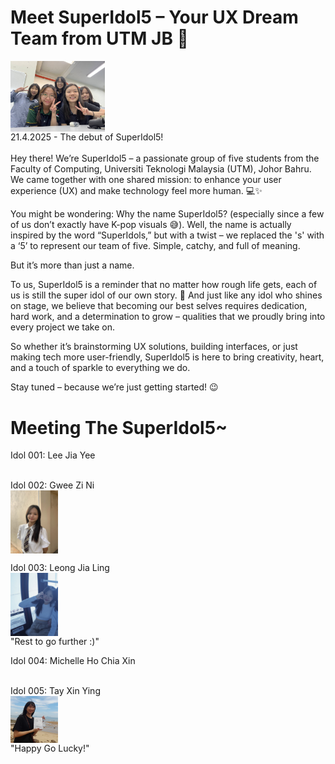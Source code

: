 # Meet SuperIdol5 – Your UX Dream Team from UTM JB 🎉
<img align="center" width="30%" src = "superIdol.jpg" ><br>
21.4.2025 - The debut of SuperIdol5! <br>
<br>
Hey there! We’re SuperIdol5 – a passionate group of five students from the Faculty of Computing, Universiti Teknologi Malaysia (UTM), Johor Bahru. We came together with one shared mission: to enhance your user experience (UX) and make technology feel more human. 💻✨

You might be wondering: Why the name SuperIdol5? (especially since a few of us don’t exactly have K-pop visuals 😅). Well, the name is actually inspired by the word “SuperIdols,” but with a twist – we replaced the 's' with a ‘5’ to represent our team of five. Simple, catchy, and full of meaning.

But it’s more than just a name.

To us, SuperIdol5 is a reminder that no matter how rough life gets, each of us is still the super idol of our own story. 🌟 And just like any idol who shines on stage, we believe that becoming our best selves requires dedication, hard work, and a determination to grow – qualities that we proudly bring into every project we take on.

So whether it’s brainstorming UX solutions, building interfaces, or just making tech more user-friendly, SuperIdol5 is here to bring creativity, heart, and a touch of sparkle to everything we do.

Stay tuned – because we’re just getting started! 😉

# Meeting The SuperIdol5~
Idol 001: Lee Jia Yee <br>
<img align="center" width="30%" src = "" ><br>

Idol 002: Gwee Zi Ni <br>
<img align="center" width="15%" src = "Photos/Zini.jpg" ><br>

Idol 003: Leong Jia Ling <br>
<img align="center" width="15%" src = "Photos/JiaLing.jpg" ><br>
"Rest to go further :)"

Idol 004: Michelle Ho Chia Xin <br>
<img align="center" width="30%" src = "" ><br>

Idol 005: Tay Xin Ying <br>
<img align="center" width="15%" src = "Photos/20230521_122307.jpg" ><br>
"Happy Go Lucky!"
